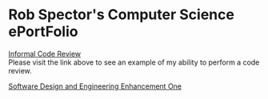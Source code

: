 
# Rob Spector's Computer Science ePortFolio



[Informal Code Review](https://youtu.be/li7Q43BDnsc)
<br>
Please visit the link above to see an example of my ability to perform a code review.
<br>


[Software Design and Engineering Enhancement One](https://rspector1974.github.io/ePortFolio/enhancement_1.md)
